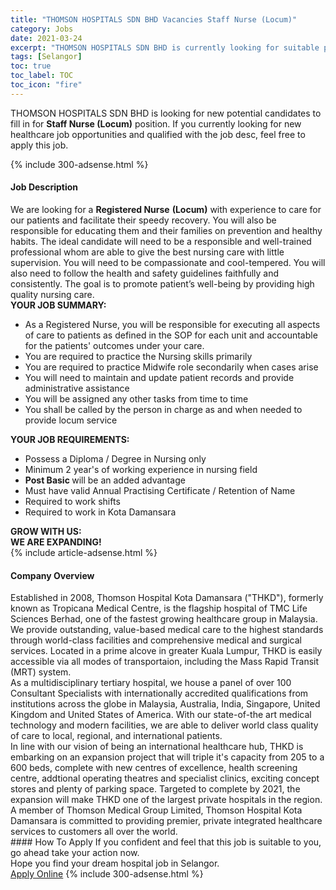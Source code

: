 ```yaml
---
title: "THOMSON HOSPITALS SDN BHD Vacancies Staff Nurse (Locum)" 
category: Jobs 
date: 2021-03-24 
excerpt: "THOMSON HOSPITALS SDN BHD is currently looking for suitable person to fill in the Staff Nurse (Locum) which positioned at Selangor" 
tags: [Selangor] 
toc: true 
toc_label: TOC 
toc_icon: "fire" 
--- 
```


<p>THOMSON HOSPITALS SDN BHD is looking for new potential candidates to fill in for <b>Staff Nurse (Locum)</b> position. If you currently looking for new healthcare job opportunities and qualified with the job desc, feel free to apply this job.
</p>{% include 300-adsense.html %} 
<div><div><h4>Job Description</h4></div><div><div><span><div><div><div>We are looking for a <strong>Registered Nurse</strong>&#160;<strong>(Locum)</strong>&#160;with experience to care for our patients and facilitate their speedy recovery. You will also be responsible for educating them and their families on prevention and healthy habits. The ideal candidate will need to be a responsible and well-trained professional whom are able to give the best nursing care with little supervision. You will need to be compassionate and cool-tempered. You will also need to follow the health and safety guidelines faithfully and consistently. The goal is to promote patient&#8217;s well-being by providing high quality nursing care.</div><div><strong>YOUR JOB SUMMARY:</strong></div><ul><li>As a Registered Nurse, you will be responsible for executing all aspects of care to patients as defined in the SOP for each unit and accountable for the patients' outcomes under your care.</li><li>You are required to practice the Nursing skills primarily</li><li>You are required to practice Midwife role secondarily when cases arise</li><li>You will need to maintain and update patient records and provide administrative assistance</li><li>You will be assigned any other tasks from time to time</li><li>You shall be called by the person in charge as and when needed to provide locum service</li></ul><div><strong>YOUR JOB REQUIREMENTS:</strong></div><ul><li>Possess a Diploma / Degree in Nursing only</li><li>Minimum 2 year's of working experience in nursing field</li><li><strong>Post Basic&#160;</strong>will be an added advantage</li><li>Must have valid Annual Practising Certificate / Retention of Name</li><li>Required to work shifts</li><li>Required to work in Kota Damansara&#160;</li></ul><div><strong>GROW WITH US:</strong></div><div><strong>WE ARE EXPANDING!</strong></div></div></div></span></div></div></div> 
{% include article-adsense.html %} 
<div><div><h4>Company Overview</h4></div><div><div><span><div><div>
<div>
		Established in 2008, Thomson Hospital Kota Damansara ("THKD"), formerly known as Tropicana Medical Centre, is the flagship hospital of TMC Life Sciences Berhad, one of the fastest growing healthcare group in Malaysia. We provide outstanding, value-based medical care to the highest standards through world-class facilities and comprehensive medical and surgical services. Located in a prime alcove in greater Kuala Lumpur, THKD is easily accessible via all modes of transportaion, including the Mass Rapid Transit (MRT) system.</div>
<div>
		As a multidisciplinary tertiary hospital, we house a panel of over 100 Consultant Specialists with internationally accredited qualifications from institutions across the globe in Malaysia, Australia, India, Singapore, United Kingdom and United States of America. With our state-of-the art medical technology and modern facilities, we are able to deliver world class quality of care to local, regional, and international patients.</div>
<div>
		In line with our vision of being an international healthcare hub, THKD is embarking on an expansion project that will triple it's capacity from 205 to a 600 beds, complete with new centres of excellence, health screening centre, addtional operating theatres and specialist clinics, exciting concept stores and plenty of parking space. Targeted to complete by 2021, the expansion will make THKD one of the largest private hospitals in the region.</div>
<div>
		A member of Thomson Medical Group Limited, Thomson Hospital Kota Damansara is committed to providing premier, private integrated healthcare services to customers all over the world.</div>
</div></div></span></div></div></div> 
#### How To Apply 
If you confident and feel that this job is suitable to you, go ahead take your action now. <br/> 
Hope you find your dream hospital job in Selangor. <br/> 
<a href="https://www.jobstreet.com.my/en/job/staff-nurse-locum-4513989?jobId=jobstreet-my-job-4513989" class="btn btn--warning" target="_blank" rel="nofollow noopenner">Apply Online</a> 
{% include 300-adsense.html %} 